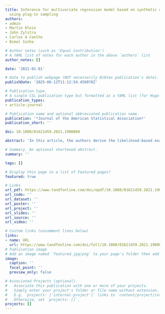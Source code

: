 ```yaml
---
title: Inference for multivariate regression model based on synthetic data generated
  using plug-in sampling
authors:
- admin
- Martin Klein
- John Zylstra
- Carlos A Coelho
- Bimal Sinha

# Author notes (such as 'Equal Contribution')
# A YAML list of notes for each author in the above `authors` list
author_notes: []

date: '2021-01-01'

# Date to publish webpage (NOT necessarily Bibtex publication's date).
publishDate: '2025-06-12T11:12:54.458978Z'

# Publication type.
# A single CSL publication type but formatted as a YAML list (for Hugo requirements).
publication_types:
- article-journal

# Publication name and optional abbreviated publication name.
publication: '*Journal of the American Statistical Association*'
publication_short: ''

doi: 10.1080/01621459.2021.1900860

abstract: 'In this article, the authors derive the likelihood-based exact inference for singly and multiply imputed synthetic data in the context of a multivariate regression model. The synthetic data are generated via the Plug-in Sampling method, where the unknown parameters in the model are set equal to the observed values of their point estimators based on the original data, and synthetic data are drawn from this estimated version of the model. Simulation studies are carried out in order to confirm the theoretical results. The authors provide exact test procedures, which in case multiple synthetic datasets are permissible, are compared with the asymptotic results of Reiter. An application using 2000 U.S. Current Population Survey public use data is discussed. Furthermore, properties of the proposed methodology are evaluated in scenarios where some of the conditions that were used to derive the methodology do not hold, namely for nonnormal and discrete distributed random variables, cases in which the inferential procedures developed still show very good performances.'

# Summary. An optional shortened abstract.
summary: ''

tags: []

# Display this page in a list of Featured pages?
featured: true

# Links
url_pdf: https://www.tandfonline.com/doi/epdf/10.1080/01621459.2021.1900860?needAccess=true
url_code: ''
url_dataset: ''
url_poster: ''
url_project: ''
url_slides: ''
url_source: ''
url_video: ''

# Custom links (uncomment lines below)
links:
- name: URL
  url: https://www.tandfonline.com/doi/full/10.1080/01621459.2021.1900860#abstract
# Publication image
# Add an image named `featured.jpg/png` to your page's folder then add a caption below.
image:
  caption: ''
  focal_point: ''
  preview_only: false

# Associated Projects (optional).
#   Associate this publication with one or more of your projects.
#   Simply enter your project's folder or file name without extension.
#   E.g. `projects: ['internal-project']` links to `content/project/internal-project/index.md`.
#   Otherwise, set `projects: []`.
projects: []
---
```

